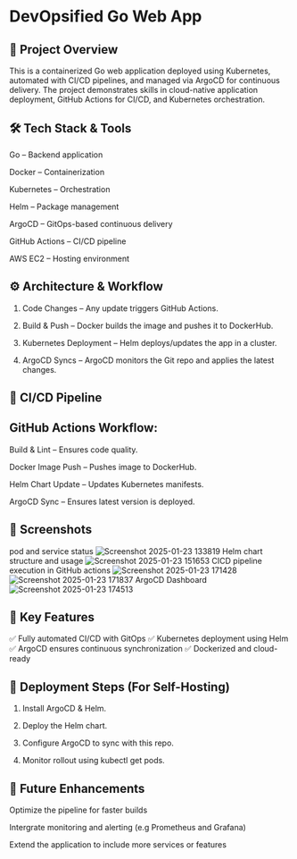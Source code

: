 # DevOpsified Go Web App

## 🚀 Project Overview
This is a containerized Go web application deployed using Kubernetes, automated with CI/CD pipelines, and managed via ArgoCD for continuous delivery. The project demonstrates skills in cloud-native application deployment, GitHub Actions for CI/CD, and Kubernetes orchestration.

## 🛠️ Tech Stack & Tools
Go – Backend application

Docker – Containerization

Kubernetes – Orchestration

Helm – Package management

ArgoCD – GitOps-based continuous delivery

GitHub Actions – CI/CD pipeline

AWS EC2 – Hosting environment

## ⚙️ Architecture & Workflow
1. Code Changes – Any update triggers GitHub Actions.

2. Build & Push – Docker builds the image and pushes it to DockerHub.

3. Kubernetes Deployment – Helm deploys/updates the app in a cluster.

4. ArgoCD Syncs – ArgoCD monitors the Git repo and applies the latest changes.

## 🔄 CI/CD Pipeline
## GitHub Actions Workflow:
Build & Lint – Ensures code quality.

Docker Image Push – Pushes image to DockerHub.

Helm Chart Update – Updates Kubernetes manifests.

ArgoCD Sync – Ensures latest version is deployed.

## 📸 Screenshots
pod and service status 
![Screenshot 2025-01-23 133819](https://github.com/user-attachments/assets/b08af38e-1141-4df1-9e04-43545827137b)
Helm chart structure and usage
![Screenshot 2025-01-23 151653](https://github.com/user-attachments/assets/9f331a2e-412b-45f2-9445-e535bd019ef6)
CICD pipeline execution in GitHub actions
![Screenshot 2025-01-23 171428](https://github.com/user-attachments/assets/b3d9fe15-2989-4154-b063-2dc93f571f6b)
![Screenshot 2025-01-23 171837](https://github.com/user-attachments/assets/e9c857b2-23a9-43bd-bf2c-6240c017b933)
ArgoCD Dashboard 
![Screenshot 2025-01-23 174513](https://github.com/user-attachments/assets/92076187-7309-47c6-b6ed-dea44cf6dd05)

## 🎯 Key Features
✅ Fully automated CI/CD with GitOps
✅ Kubernetes deployment using Helm
✅ ArgoCD ensures continuous synchronization
✅ Dockerized and cloud-ready

## 📌 Deployment Steps (For Self-Hosting)
1. Install ArgoCD & Helm.

2. Deploy the Helm chart.

3. Configure ArgoCD to sync with this repo.

4. Monitor rollout using kubectl get pods.

## 📢 Future Enhancements
Optimize the pipeline for faster builds

Intergrate monitoring and alerting (e.g Prometheus and Grafana)

Extend the application to include more services or features






